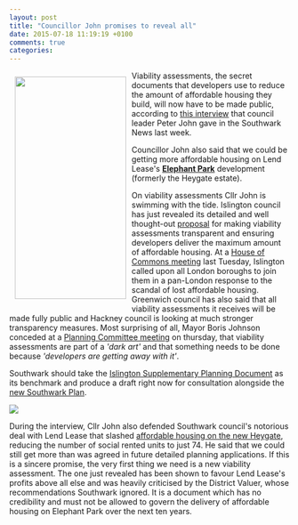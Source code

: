 ```yaml
---
layout: post
title: "Councillor John promises to reveal all"
date: 2015-07-18 11:19:19 +0100
comments: true
categories: 
---
```

<img src="http://crappistmartin.github.io/images/pjflasher.jpg" width="200" height="400" style="margin:10px" align="left">Viability assessments, the secret documents that developers use to reduce the amount of affordable housing they build, will now have to be made public, according to [this interview](http://www.southwarknews.co.uk/news/my-conscience-is-clear-council-leader-peter-john-comes-out-fighting-as-heygate-deal-scrutinised/) that council leader Peter John gave in the Southwark News last week.  

Councillor John also said that we could be getting more affordable housing on Lend Lease's [__Elephant Park__](http://www.elephantpark.co.uk/) development (formerly the Heygate estate). 

On viability assessments Cllr John is swimming with the tide. Islington council has just revealed its detailed and well thought-out [proposal](http://www.islington.gov.uk/services/planning/planningpol/pol_supplement/Pages/Development-Viability-Discussion-Paper-and-Questionnaire.aspx) for making viability assessments transparent and ensuring developers deliver the maximum amount of affordable housing. At a [House of Commons meeting](https://www.thebureauinvestigates.com/2015/07/07/bureau-to-hold-debate-on-affordable-housing-and-viability-assessments-at-the-commons/) last Tuesday, Islington called upon all London boroughs to join them in a pan-London response to the scandal of lost affordable housing. Greenwich council has also said that all viability assessments it receives will be made fully public and Hackney council is looking at much stronger transparency measures. Most surprising of all, Mayor Boris Johnson conceded at a [Planning Committee meeting](http://crappistmartin.github.io/images/GLA_Transcript_ViabilityMQ150715.pdf) on thursday, that viability assessments are part of a _'dark art'_ and that something needs to be done because _'developers are getting away with it'_. 

Southwark should take the [Islington Supplementary Planning Document](http://www.islington.gov.uk/services/planning/planningpol/pol_supplement/Pages/Development-Viability-Discussion-Paper-and-Questionnaire.aspx) as its benchmark and produce a draft right now for consultation alongside the [new Southwark Plan](http://www.southwark.gov.uk/info/856/planning_policy/3315/the_new_southwark_plan). 

![](http://crappistmartin.github.io/images/pjsn.jpg)

During the interview, Cllr John also defended Southwark council's notorious deal with Lend Lease that slashed [affordable housing on the new Heygate](/affordable-housing/), reducing the number of social rented units to just 74. He said that we could still get more than was agreed in future detailed planning applications. If this is a sincere promise, the very first thing we need is a new viability assessment. The one just revealed has been shown to favour Lend Lease's profits above all else and was heavily criticised by the District Valuer, whose recommendations Southwark ignored. It is a document which has no credibility and must not be allowed to govern the delivery of affordable housing on Elephant Park over the next ten years.




